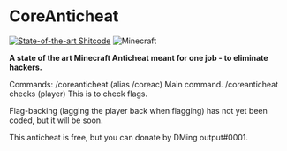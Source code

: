 # CoreAnticheat
[![State-of-the-art Shitcode](https://img.shields.io/static/v1?label=State-of-the-art&message=Shitcode&color=7B5804)](https://github.com/trekhleb/state-of-the-art-shitcode)
![Minecraft](https://img.shields.io/badge/game-Minecraft-brightgreen)

**A state of the art Minecraft Anticheat meant for one job - to eliminate hackers.**

Commands:
/coreanticheat (alias /coreac) Main command.
/coreanticheat checks (player) This is to check flags.

Flag-backing (lagging the player back when flagging) has not yet been coded, but it will be soon.

This anticheat is free, but you can donate by DMing output#0001.
